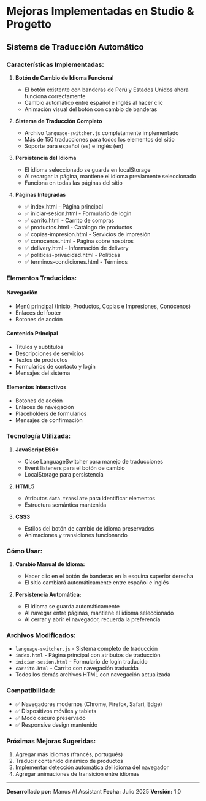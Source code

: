 # Mejoras Implementadas en Studio & Progetto

## Sistema de Traducción Automático

### Características Implementadas:

1. **Botón de Cambio de Idioma Funcional**
   - El botón existente con banderas de Perú y Estados Unidos ahora funciona correctamente
   - Cambio automático entre español e inglés al hacer clic
   - Animación visual del botón con cambio de banderas

2. **Sistema de Traducción Completo**
   - Archivo `language-switcher.js` completamente implementado
   - Más de 150 traducciones para todos los elementos del sitio
   - Soporte para español (es) e inglés (en)

3. **Persistencia del Idioma**
   - El idioma seleccionado se guarda en localStorage
   - Al recargar la página, mantiene el idioma previamente seleccionado
   - Funciona en todas las páginas del sitio

4. **Páginas Integradas**
   - ✅ index.html - Página principal
   - ✅ iniciar-sesion.html - Formulario de login
   - ✅ carrito.html - Carrito de compras
   - ✅ productos.html - Catálogo de productos
   - ✅ copias-impresion.html - Servicios de impresión
   - ✅ conocenos.html - Página sobre nosotros
   - ✅ delivery.html - Información de delivery
   - ✅ politicas-privacidad.html - Políticas
   - ✅ terminos-condiciones.html - Términos

### Elementos Traducidos:

#### Navegación
- Menú principal (Inicio, Productos, Copias e Impresiones, Conócenos)
- Enlaces del footer
- Botones de acción

#### Contenido Principal
- Títulos y subtítulos
- Descripciones de servicios
- Textos de productos
- Formularios de contacto y login
- Mensajes del sistema

#### Elementos Interactivos
- Botones de acción
- Enlaces de navegación
- Placeholders de formularios
- Mensajes de confirmación

### Tecnología Utilizada:

1. **JavaScript ES6+**
   - Clase LanguageSwitcher para manejo de traducciones
   - Event listeners para el botón de cambio
   - LocalStorage para persistencia

2. **HTML5**
   - Atributos `data-translate` para identificar elementos
   - Estructura semántica mantenida

3. **CSS3**
   - Estilos del botón de cambio de idioma preservados
   - Animaciones y transiciones funcionando

### Cómo Usar:

1. **Cambio Manual de Idioma:**
   - Hacer clic en el botón de banderas en la esquina superior derecha
   - El sitio cambiará automáticamente entre español e inglés

2. **Persistencia Automática:**
   - El idioma se guarda automáticamente
   - Al navegar entre páginas, mantiene el idioma seleccionado
   - Al cerrar y abrir el navegador, recuerda la preferencia

### Archivos Modificados:

- `language-switcher.js` - Sistema completo de traducción
- `index.html` - Página principal con atributos de traducción
- `iniciar-sesion.html` - Formulario de login traducido
- `carrito.html` - Carrito con navegación traducida
- Todos los demás archivos HTML con navegación actualizada

### Compatibilidad:

- ✅ Navegadores modernos (Chrome, Firefox, Safari, Edge)
- ✅ Dispositivos móviles y tablets
- ✅ Modo oscuro preservado
- ✅ Responsive design mantenido

### Próximas Mejoras Sugeridas:

1. Agregar más idiomas (francés, portugués)
2. Traducir contenido dinámico de productos
3. Implementar detección automática del idioma del navegador
4. Agregar animaciones de transición entre idiomas

---

**Desarrollado por:** Manus AI Assistant
**Fecha:** Julio 2025
**Versión:** 1.0
